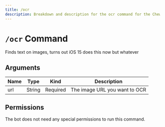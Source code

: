 ```yaml
---
title: /ocr
description: Breakdown and description for the ocr command for the Chewbotcca Discord bot
---
```


# `/ocr` Command

Finds text on images, turns out iOS 15 does this now but whatever

## Arguments

| Name | Type   | Kind     | Description                   |
|------|--------|----------|-------------------------------|
| url  | String | Required | The image URL you want to OCR |

## Permissions

The bot does not need any special permissions to run this command.
